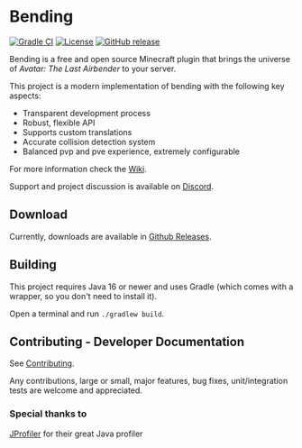 # Bending

[![Gradle CI](https://img.shields.io/github/workflow/status/PrimordialMoros/Bending/Build?style=flat-square)](https://github.com/PrimordialMoros/Bending/actions)
[![License](https://img.shields.io/github/license/PrimordialMoros/Bending?color=blue&style=flat-square)](LICENSE)
[![GitHub release](https://img.shields.io/github/v/release/PrimordialMoros/Bending?style=flat-square)](https://github.com/PrimordialMoros/Bending/releases)

Bending is a free and open source Minecraft plugin that brings the universe of _Avatar: The Last Airbender_ to your server.

This project is a modern implementation of bending with the following key aspects:
- Transparent development process
- Robust, flexible API
- Supports custom translations
- Accurate collision detection system
- Balanced pvp and pve experience, extremely configurable

For more information check the [Wiki](https://github.com/PrimordialMoros/Bending/wiki/Home).

Support and project discussion is available on [Discord](https://discord.gg/sjwncgE).

## Download

Currently, downloads are available in [Github Releases](https://github.com/PrimordialMoros/Bending/releases).

## Building

This project requires Java 16 or newer and uses Gradle (which comes with a wrapper, so you don't need to install it).

Open a terminal and run `./gradlew build`.

## Contributing - Developer Documentation

See [Contributing](CONTRIBUTING.md).

Any contributions, large or small, major features, bug fixes, unit/integration tests are welcome and appreciated.

### Special thanks to

[JProfiler](https://www.ej-technologies.com/products/jprofiler/overview.html) for their great Java profiler
